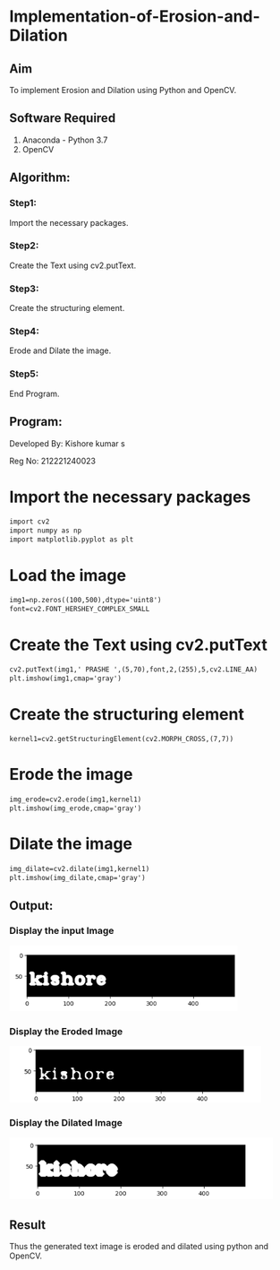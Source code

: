# Implementation-of-Erosion-and-Dilation
## Aim
To implement Erosion and Dilation using Python and OpenCV.
## Software Required
1. Anaconda - Python 3.7
2. OpenCV
## Algorithm:
### Step1:
Import the necessary packages.

### Step2:
Create the Text using cv2.putText.

### Step3:
Create the structuring element.

### Step4:
Erode and Dilate the image.

### Step5:
End Program.
 
## Program:
Developed By: Kishore kumar s

Reg No: 212221240023


# Import the necessary packages
```
import cv2
import numpy as np
import matplotlib.pyplot as plt
```

# Load the image
```
img1=np.zeros((100,500),dtype='uint8')
font=cv2.FONT_HERSHEY_COMPLEX_SMALL
```

 
# Create the Text using cv2.putText
```
cv2.putText(img1,' PRASHE ',(5,70),font,2,(255),5,cv2.LINE_AA)
plt.imshow(img1,cmap='gray')
```

 
# Create the structuring element
```
kernel1=cv2.getStructuringElement(cv2.MORPH_CROSS,(7,7))
```

 
# Erode the image
```
img_erode=cv2.erode(img1,kernel1)
plt.imshow(img_erode,cmap='gray')
```

 
# Dilate the image
```
img_dilate=cv2.dilate(img1,kernel1)
plt.imshow(img_dilate,cmap='gray')

```




## Output:

### Display the input Image
![](01.png)

### Display the Eroded Image
![](02.png)

### Display the Dilated Image
![](03.png)

## Result
Thus the generated text image is eroded and dilated using python and OpenCV.